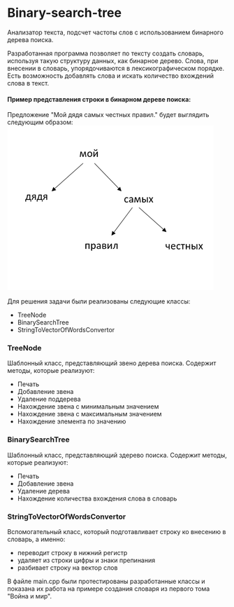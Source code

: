 # Binary-search-tree
Анализатор текста, подсчет частоты слов с использованием бинарного дерева поиска.

Разработанная программа позволяет по тексту создать словарь, используя такую структуру данных, как бинарное дерево. Слова, при внесении в словарь, упорядочиваются в лексикографическом порядке.
Есть возможность добавлять слова и искать количество вхождений слова в текст.
#### Пример представления строки в бинарном дереве поиска:
Предложение "Мой дядя самых честных правил." будет выглядить следующим образом:
![](https://github.com/NovozhilovAY/Binary-search-tree/blob/master/image.PNG)

Для решения задачи были реализованы следующие классы:
* TreeNode
* BinarySearchTree
* StringToVectorOfWordsConvertor

### TreeNode
Шаблонный класс, представляющий звено дерева поиска.
Содержит методы, которые реализуют:
* Печать
* Добавление звена
* Удаление поддерева
* Нахождение звена с минимальным значением
* Нахождение звена с максимальным значением
* Нахождение элемента по значению

### BinarySearchTree
Шаблонный класс, представляющий здерево поиска.
Содержит методы, которые реализуют:
* Печать
* Добавление звена
* Удаление дерева
* Нахождение количества вхождения слова в словарь

### StringToVectorOfWordsConvertor
Вспомогательный класс, который подготавливает строку ко внесению в словарь, а именно:
* переводит строку в нижний регистр
* удаляет из строки цифры и знаки препинания
* разбивает строку на вектор слов

В файле main.cpp были протестированы разработанные классы и показана их работа на примере создания словаря из первого тома "Война и мир".
